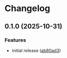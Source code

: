 # Changelog

## 0.1.0 (2025-10-31)


### Features

* initial release ([ab80ad3](https://github.com/0x464e/traefik-opnsense-sync/commit/ab80ad33ef8109bf78f4a57714e6a6cc53fca553))
